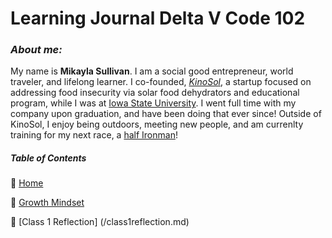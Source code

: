 # Learning Journal Delta V Code 102

### *About me:*
My name is **Mikayla Sullivan**. I am a social good entrepreneur, world traveler, and lifelong learner.  I co-founded, *[KinoSol](https://www.getkinosol.com)*, a startup focused on addressing food insecurity via solar food dehydrators and educational program, while I was at [Iowa State University](https://www.iastate.edu). I went full time with my company upon graduation, and have been doing that ever since! Outside of KinoSol, I enjoy being outdoors, meeting new people, and am currenlty training for my next race, a [half Ironman](https://www.ironman.com/im703-des-moines)! 

##### Table of Contents
🔹 [Home](/README.md)

🔹 [Growth Mindset](/growthmindset.md)

🔹 [Class 1 Reflection] (/class1reflection.md)
